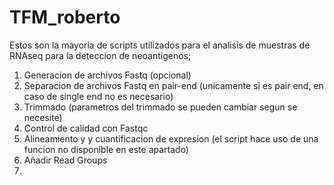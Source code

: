 # TFM_roberto

Estos son la mayoria de scripts utilizados para el analisis de muestras de RNAseq para la deteccion de neoantigenos;

1. Generacion de archivos Fastq (opcional)
2. Separacion de archivos Fastq en pair-end (unicamente si es pair end, en caso de single end no es necesario)
3. Trimmado (parametros del trimmado se pueden cambiar segun se necesite)
4. Control de calidad con Fastqc
5. Alineamiento y y cuantificacion de expresion (el script hace uso de una funcion no disponible en este apartado)
6. Añadir Read Groups
7. 
